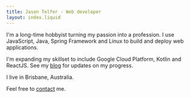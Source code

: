 ```yaml
---
title: Jason Telfer - Web developer
layout: index.liquid
---
```

I'm a long-time hobbyist turning my passion into a profession.
I use JavaScript, Java, Spring Framework and Linux to
build and deploy web applications.  
  
I'm expanding my skillset to include Google Cloud Platform, Kotlin and ReactJS. See my [blog](/blog) for updates on my progress.

I live in Brisbane, Australia. 
  
Feel free to [contact](mailto:jason@jasont.dev) me.